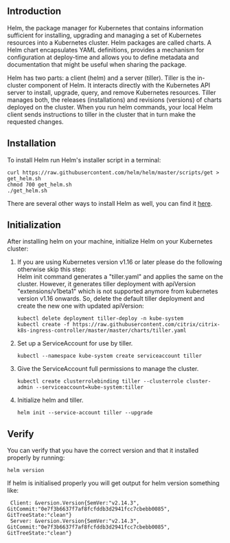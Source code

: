 ## Introduction
Helm, the package manager for Kubernetes that contains information sufficient for installing, upgrading and managing a set of Kubernetes resources into a Kubernetes cluster. Helm packages are called charts. A Helm chart encapsulates YAML definitions, provides a mechanism for configuration at deploy-time and allows you to define metadata and documentation that might be useful when sharing the package.

Helm has two parts: a client (helm) and a server (tiller). Tiller is the in-cluster component of Helm. It interacts directly with the Kubernetes API server to install, upgrade, query, and remove Kubernetes resources. Tiller manages both, the releases (installations) and revisions (versions) of charts deployed on the cluster. When you run helm commands, your local Helm client sends instructions to tiller in the cluster that in turn make the requested changes.

## Installation
To install Helm run Helm's installer script in a terminal:

```
curl https://raw.githubusercontent.com/helm/helm/master/scripts/get > get_helm.sh
chmod 700 get_helm.sh
./get_helm.sh
```

There are several other ways to install Helm as well, you can find it [here](https://docs.helm.sh/using_helm/#installing-helm).

## Initialization
After installing helm on your machine, initialize Helm on your Kubernetes cluster:

   1. If you are using Kubernetes version v1.16 or later please do the following otherwise skip this step: <br />
      Helm init command generates a "tiller.yaml" and applies the same on the cluster. However, it generates tiller deployment with apiVersion "extensions/v1beta1" which is not supported anymore from kubernetes version v1.16 onwards. So, delete the default tiller deployment and create the new one with updated apiVersion:

      ```
      kubectl delete deployment tiller-deploy -n kube-system
      kubectl create -f https://raw.githubusercontent.com/citrix/citrix-k8s-ingress-controller/master/master/charts/tiller.yaml
      ```

   2. Set up a ServiceAccount for use by tiller.

      ```
      kubectl --namespace kube-system create serviceaccount tiller
      ```

   3. Give the ServiceAccount full permissions to manage the cluster.

      ```
      kubectl create clusterrolebinding tiller --clusterrole cluster-admin --serviceaccount=kube-system:tiller
      ```

   4. Initialize helm and tiller.

      ```helm init --service-account tiller --upgrade```

## Verify
You can verify that you have the correct version and that it installed properly by running:

   ```helm version ```

If helm is initialised properly you will get output for helm version something like:

   ```
	Client: &version.Version{SemVer:"v2.14.3", GitCommit:"0e7f3b6637f7af8fcfddb3d2941fcc7cbebb0085", GitTreeState:"clean"}
	Server: &version.Version{SemVer:"v2.14.3", GitCommit:"0e7f3b6637f7af8fcfddb3d2941fcc7cbebb0085", GitTreeState:"clean"}
   ```
